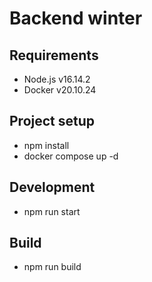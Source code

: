 # Backend winter 

## Requirements

* Node.js v16.14.2
* Docker v20.10.24

## Project setup

* npm install
* docker compose up -d

## Development

* npm run start

## Build 

* npm run build
